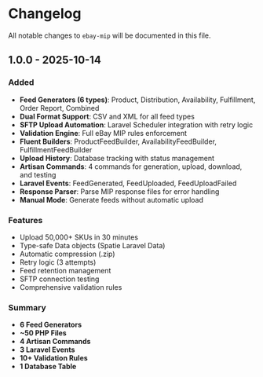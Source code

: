 # Changelog

All notable changes to `ebay-mip` will be documented in this file.

## 1.0.0 - 2025-10-14

### Added
- **Feed Generators (6 types)**: Product, Distribution, Availability, Fulfillment, Order Report, Combined
- **Dual Format Support**: CSV and XML for all feed types
- **SFTP Upload Automation**: Laravel Scheduler integration with retry logic
- **Validation Engine**: Full eBay MIP rules enforcement
- **Fluent Builders**: ProductFeedBuilder, AvailabilityFeedBuilder, FulfillmentFeedBuilder
- **Upload History**: Database tracking with status management
- **Artisan Commands**: 4 commands for generation, upload, download, and testing
- **Laravel Events**: FeedGenerated, FeedUploaded, FeedUploadFailed
- **Response Parser**: Parse MIP response files for error handling
- **Manual Mode**: Generate feeds without automatic upload

### Features
- Upload 50,000+ SKUs in 30 minutes
- Type-safe Data objects (Spatie Laravel Data)
- Automatic compression (.zip)
- Retry logic (3 attempts)
- Feed retention management
- SFTP connection testing
- Comprehensive validation rules

### Summary
- **6 Feed Generators**
- **~50 PHP Files**
- **4 Artisan Commands**
- **3 Laravel Events**
- **10+ Validation Rules**
- **1 Database Table**

